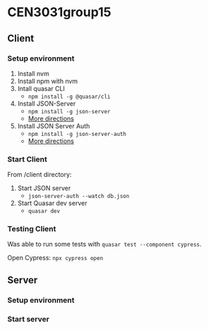 # CEN3031group15

## Client

### Setup environment

1. Install nvm
2. Install npm with nvm
3. Intall quasar CLI
    - `npm install -g @quasar/cli`
4. Install JSON-Server  
    - `npm install -g json-server`
    - [More directions](https://www.npmjs.com/package/json-server01)
5. Install JSON Server Auth
    - `npm install -g json-server-auth`
    - [More directions](https://www.npmjs.com/package/json-server-auth)


### Start Client
From /client directory:
1. Start JSON server
    - `json-server-auth --watch db.json`
2. Start Quasar dev server
    - `quasar dev`

### Testing Client
Was able to run some tests with `quasar test --component cypress`.


Open Cypress: `npx cypress open`


## Server

### Setup environment

### Start server